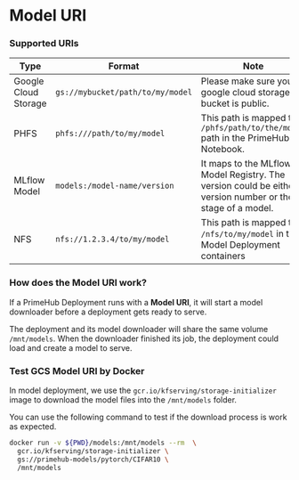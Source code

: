 # Model URI

### Supported URIs

| Type                 | Format                           | Note                                                                                                        |
| -------------------- | -------------------------------- | ----------------------------------------------------------------------------------------------------------- |
| Google Cloud Storage | `gs://mybucket/path/to/my/model` | Please make sure your google cloud storage bucket is public.                                                |
| PHFS                 | `phfs:///path/to/my/model`       | This path is mapped to `/phfs/path/to/the/model` path in the PrimeHub Notebook.                             |
| MLflow Model         | `models:/model-name/version`     | It maps to the MLflow Model Registry. The version could be either a version number or the stage of a model. |
| NFS                  | `nfs://1.2.3.4/to/my/model`      | This path is mapped to `/nfs/to/my/model` in the Model Deployment containers                                |

### How does the Model URI work?

If a PrimeHub Deployment runs with a **Model URI**, it will start a model downloader before a deployment gets ready to serve.

The deployment and its model downloader will share the same volume `/mnt/models`. When the downloader finished its job, the deployment could load and create a model to serve.

### Test GCS Model URI by Docker

In model deployment, we use the `gcr.io/kfserving/storage-initializer` image to download the model files into the `/mnt/models` folder.

You can use the following command to test if the download process is work as expected.

```bash
docker run -v ${PWD}/models:/mnt/models --rm  \
  gcr.io/kfserving/storage-initializer \
  gs://primehub-models/pytorch/CIFAR10 \
  /mnt/models
```
